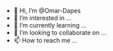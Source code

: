 - 👋 Hi, I’m @Omar-Dapes
- 👀 I’m interested in ...
- 🌱 I’m currently learning ...
- 💞️ I’m looking to collaborate on ...
- 📫 How to reach me ...

<!---
Omar-Dapes/Omar-Dapes is a ✨ special ✨ repository because its `README.md` (this file) appears on your GitHub profile.
You can click the Preview link to take a look at your changes.
--->
